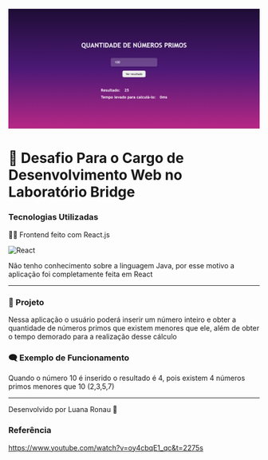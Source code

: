 ![Imagem da tela da aplicação](TelaDoDesafio.png)
# 💙 Desafio Para o Cargo de Desenvolvimento Web no Laboratório Bridge


### Tecnologias Utilizadas

👩‍💻 Frontend feito com React.js

![React](https://img.shields.io/badge/react-%2320232a.svg?style=for-the-badge&logo=react&logoColor=%2361DAFB) &nbsp;

Não tenho conhecimento sobre a linguagem Java, por esse motivo a aplicação foi completamente feita em React

---


### 🧠 Projeto

Nessa aplicação o usuário poderá inserir um número inteiro e obter a quantidade de números primos que existem menores que ele, além de obter o tempo demorado para a realização desse cálculo

### 🗨 Exemplo de Funcionamento

Quando o número 10 é inserido o resultado é 4, pois existem 4 números primos menores que 10 (2,3,5,7)


---


Desenvolvido por Luana Ronau 💜


### Referência

https://www.youtube.com/watch?v=oy4cbqE1_qc&t=2275s
